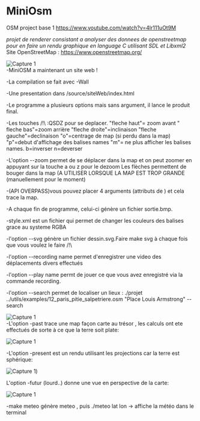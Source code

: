 # MiniOsm
OSM project base 1
https://www.youtube.com/watch?v=4lr111uOt9M

<em>projet de renderer consistant a analyser des donnees de openstreetmap pour en faire un rendu graphique en language C utilisant SDL et Libxml2</em>
Site OpenStreetMap : https://www.openstreetmap.org/


![Capture 1](sources/siteWeb/logo.jpg)
</br>
-MiniOSM a maintenant un site web !



-La compilation se fait avec -Wall

-Une presentation dans /source/siteWeb/index.html

-Le programme a plusieurs options mais sans argument, il lance le produit final.

-Les touches /!\ :QSDZ pour se deplacer.
 "fleche haut"= zoom avant " fleche bas"=zoom arrière "fleche droite"=inclinaison "fleche gauche"=declinaison "o"=centrage de map (si perdu dans la map)
"p"=debut d'affichage des balises names   "m"= ne plus afficher les balises names. b=inverser n=deverser

-L'option  --zoom permet de se déplacer dans la map et on peut zoomer en appuyant sur la touche a ou z pour le dezoom
Les flèches permettent de bouger dans la map (A UTILISER LORSQUE LA MAP EST TROP GRANDE (manuellement pour le moment)

-(API OVERPASS)vous pouvez placer 4 arguments (attributs de <bounds>) et cela trace la map.

-A chaque fin de programme, celui-ci génère un fichier sortie.bmp.

-style.xml est un fichier qui permet de changer les couleurs des balises grace au systeme RGBA

-l'option --svg génère un fichier dessin.svg.Faire make svg à chaque fois que vous voulez le faire /!\

-l'option --recording name  permet d'enregistrer une video des déplacements divers effectués

-l'option --play name permt de jouer ce que vous avez enregistré via la commande recording.

-l'option --search permet de localiser un lieux : ./projet ../utils/examples/12_paris_pitie_salpetriere.osm "Place Louis Armstrong" --search


![Capture 1](sources/sorti.bmp)</br>
-L'option -past trace une map façon carte au trésor , les calculs ont ete effectués de sorte à ce que la terre soit plate:

![Capture 1](utils/rendererV2/past.bmp)</br>

-L'option -present est un rendu utilisant les projections car la terre est sphérique:

![Capture 1](sources/s.bmp))</br>

L'option -futur (lourd..) donne une vue en perspective de la carte:


![Capture 1](utils/rendererV2/futur.jpg)</br>


-make meteo génère meteo , puis ./meteo lat lon -> affiche la météo dans le terminal
